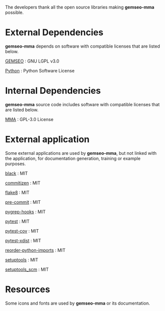 <!--
Copyright 2021 IRT Saint Exupéry, https://www.irt-saintexupery.com

This work is licensed under the Creative Commons Attribution-ShareAlike 4.0
International License. To view a copy of this license, visit
http://creativecommons.org/licenses/by-sa/4.0/ or send a letter to Creative
Commons, PO Box 1866, Mountain View, CA 94042, USA.
-->

The developers thank all the open source libraries making
**gemseo-mma** possible.

# External Dependencies

**gemseo-mma** depends on software with compatible
licenses that are listed below.

[GEMSEO](http://gemseo.org/)
: GNU LGPL v3.0

[Python](http://python.org/)
: Python Software License

# Internal Dependencies

**gemseo-mma** source code includes software with
compatible licenses that are listed below.

[MMA](https://github.com/arjendeetman/GCMMA-MMA-Python)
: GPL-3.0 License

# External application

Some external applications are used by **gemseo-mma**,
but not linked with the application,
for documentation generation,
training or example purposes.

[black](https://black.readthedocs.io)
: MIT

[commitizen](https://commitizen-tools.github.io/commitizen/)
: MIT

[flake8](https://flake8.pycqa.org)
: MIT

[pre-commit](https://pre-commit.com)
: MIT

[pygrep-hooks](https://github.com/pre-commit/pygrep-hooks)
: MIT

[pytest](https://pytest.org)
: MIT

[pytest-cov](https://pytest-cov.readthedocs.io)
: MIT

[pytest-xdist](https://github.com/pytest-dev/pytest-xdist)
: MIT

[reorder-python-imports](https://github.com/asottile/reorder_python_imports)
: MIT

[setuptools](https://setuptools.readthedocs.io/)
: MIT

[setuptools_scm](https://github.com/pypa/setuptools_scm/)
: MIT

# Resources

Some icons and fonts are used by **gemseo-mma** or its documentation.
